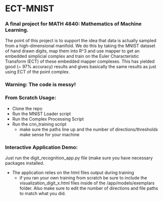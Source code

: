 # ECT-MNIST
### A final project for MATH 4840: Mathematics of Machine Learning.

The point of this project is to support the idea that data is actually sampled from a high-dimensional manifold. We do this by taking the MNIST dataset of hand drawn digits, map them into R^3 and use mapper to get an embedded simplicial complex and train on the Euler Characteristic Transform (ECT) of these embedded mapper complexes. This has yielded good (~ 97% accuracy) results and gives basically the same results as just using ECT of the point complex. 

### Warning: The code is messy! 

### From Scratch Usage: 
- Clone the repo
- Run the MNIST Loader script
- Run the Complex Processing Script
- Run the cnn_training script
   - make sure the paths line up and the number of directions/thresholds make sense for your machine
 
### Interactive Application Demo:
Just run the digit_recognition_app.py file (make sure you have necessary packages installed. 

- The application relies on the html files output during training
   - if you ran your own training from scratch be sure to include the visualization_digit_x.html files inside of the /app/models/exemplars folder. Also make sure to edit the number of directions and file paths to match what you did.
